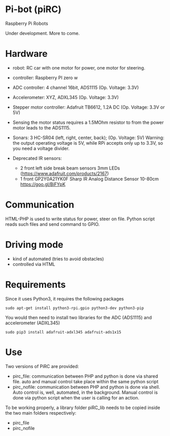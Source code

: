 # Pi-bot (piRC)
Raspberry Pi Robots

Under development. More to come.

Hardware
=========
- robot: RC car with one motor for power, one motor for steering.
- controller: Raspberry PI zero w
- ADC controller: 4 channel 16bit, ADS1115 (Op. Voltage: 3.3V)
- Accelerometer: XYZ, ADXL345 (Op. Voltage: 3.3V)
- Stepper motor controller: Adafruit TB6612, 1.2A DC (Op. Voltage: 3.3V or 5V)
- Sensing the motor status requires a 1.5MOhm resistor to from the power motor leads to the ADS1115. 
- Sonars: 3 HC-SR04 (left, right, center, back); (Op. Voltage: 5V)
  Warning: the output operating voltage is 5V, while RPi accepts only up to 3.3V, so you need a voltage divider. 

- Deprecated IR sensors:
    - 2 front left side break beam sensors 3mm LEDs (https://www.adafruit.com/products/2167)
    - 1 front GP2Y0A21YK0F Sharp IR Analog Distance Sensor 10-80cm https://goo.gl/BiFYpK

Communication
==============
HTML-PHP is used to write status for power, steer on file. 
Python script reads such files and send command to GPIO. 

Driving mode
=============
- kind of automated (tries to avoid obstacles)
- controlled via HTML

Requirements
=============
Since it uses Python3, it requires the following packages

    sudo apt-get install python3-rpi.gpio python3-dev python3-pip

You would then need to install two libraries for the ADC (ADS1115) and accelerometer (ADXL345)

    sudo pip3 install adafruit-adxl345 adafruit-ads1x15

Use
===
Two versions of PiRC are provided:
- pirc_file: communication between PHP and python is done via shared file. auto and manual 
control take place within the same python script
- pirc_nofile: communication between PHP and python is done via shell. Auto control is, 
well, automated, in the background. Manual control is done via python script when the user 
is calling for an action.

To be working properly, a library folder piRC_lib needs to be copied inside the two main 
folders respectively:
- pirc_file
- pirc_nofile
